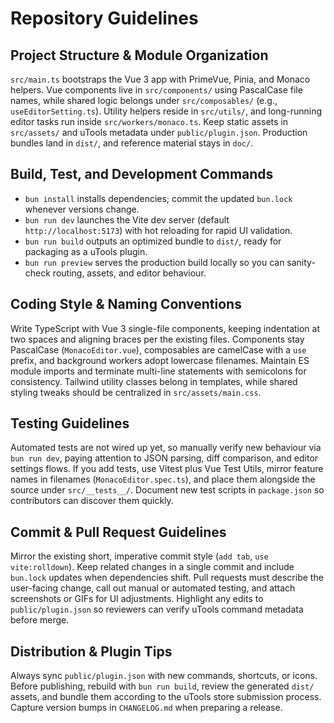 # Repository Guidelines

## Project Structure & Module Organization
`src/main.ts` bootstraps the Vue 3 app with PrimeVue, Pinia, and Monaco helpers. Vue components live in `src/components/` using PascalCase file names, while shared logic belongs under `src/composables/` (e.g., `useEditorSetting.ts`). Utility helpers reside in `src/utils/`, and long-running editor tasks run inside `src/workers/monaco.ts`. Keep static assets in `src/assets/` and uTools metadata under `public/plugin.json`. Production bundles land in `dist/`, and reference material stays in `doc/`.

## Build, Test, and Development Commands
- `bun install` installs dependencies; commit the updated `bun.lock` whenever versions change.
- `bun run dev` launches the Vite dev server (default `http://localhost:5173`) with hot reloading for rapid UI validation.
- `bun run build` outputs an optimized bundle to `dist/`, ready for packaging as a uTools plugin.
- `bun run preview` serves the production build locally so you can sanity-check routing, assets, and editor behaviour.

## Coding Style & Naming Conventions
Write TypeScript with Vue 3 single-file components, keeping indentation at two spaces and aligning braces per the existing files. Components stay PascalCase (`MonacoEditor.vue`), composables are camelCase with a `use` prefix, and background workers adopt lowercase filenames. Maintain ES module imports and terminate multi-line statements with semicolons for consistency. Tailwind utility classes belong in templates, while shared styling tweaks should be centralized in `src/assets/main.css`.

## Testing Guidelines
Automated tests are not wired up yet, so manually verify new behaviour via `bun run dev`, paying attention to JSON parsing, diff comparison, and editor settings flows. If you add tests, use Vitest plus Vue Test Utils, mirror feature names in filenames (`MonacoEditor.spec.ts`), and place them alongside the source under `src/__tests__/`. Document new test scripts in `package.json` so contributors can discover them quickly.

## Commit & Pull Request Guidelines
Mirror the existing short, imperative commit style (`add tab`, `use vite:rolldown`). Keep related changes in a single commit and include `bun.lock` updates when dependencies shift. Pull requests must describe the user-facing change, call out manual or automated testing, and attach screenshots or GIFs for UI adjustments. Highlight any edits to `public/plugin.json` so reviewers can verify uTools command metadata before merge.

## Distribution & Plugin Tips
Always sync `public/plugin.json` with new commands, shortcuts, or icons. Before publishing, rebuild with `bun run build`, review the generated `dist/` assets, and bundle them according to the uTools store submission process. Capture version bumps in `CHANGELOG.md` when preparing a release.
